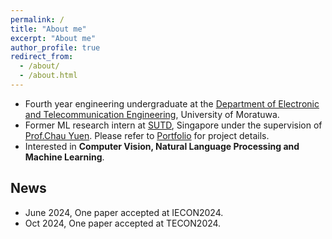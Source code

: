 ```yaml
---
permalink: /
title: "About me"
excerpt: "About me"
author_profile: true
redirect_from: 
  - /about/
  - /about.html
---
```


- Fourth year engineering undergraduate at the [Department of Electronic and Telecommunication Engineering](https://ent.uom.lk/), University of Moratuwa. 
- Former ML research intern at [SUTD](https://www.sutd.edu.sg/), Singapore under the supervision of [Prof.Chau Yuen](https://scholar.google.com/citations?user=7VLbLUMAAAAJ&hl=en). Please refer to [Portfolio](_portfolio) for project details.
- Interested in **Computer Vision, Natural Language Processing and Machine Learning**.

## News
- June 2024, One paper accepted at IECON2024.
- Oct 2024, One paper accepted at TECON2024.

